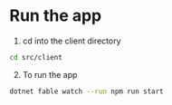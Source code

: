 # Run the app

1. cd into the client directory 
```bash 
cd src/client 
```
2. To run the app
```bash
dotnet fable watch --run npm run start
```
